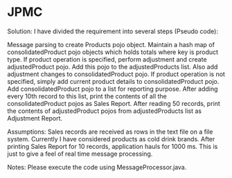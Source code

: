 # JPMC

Solution:
I have divided the requirement into several steps (Pseudo code):

Message parsing to create Products pojo object.
Maintain a hash map of consolidatedProduct pojo objects which holds totals where key is product type.
If product operation is specified, perform adjustment and create adjustedProduct pojo. Add this pojo to the adjustedProducts list. Also add adjustment changes to consolidatedProduct pojo.
If product operation is not specified, simply add current product details to consolidatedProduct pojo.
Add consolidatedProduct pojo to a list for reporting purpose.
After adding every 10th record to this list, print the contents of all the consolidatedProduct pojos as Sales Report.
After reading 50 records, print the contents of adjustedProduct pojos from adjustedProducts list as Adjustment Report.
 
Assumptions:
Sales records are received as rows in the text file on a file system.
Currently I have considered products as cold drink brands.
After printing Sales Report for 10 records, application hauls for 1000 ms. This is just to give a feel of real time message processing.
 
Notes:
Please execute the code using MessageProcessor.java.
